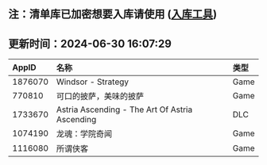 ## 注：清单库已加密想要入库请使用 ([入库工具](https://github.com/BlankTMing/ManifestAutoUpdate/releases))

## 更新时间：2024-06-30 16:07:29
| AppID | 名称 | 类型  |
| :-------------------- | :----------------------------- | :----------- |
| 1876070 | Windsor - Strategy| Game |
| 770810 | 可口的披萨，美味的披萨| Game |
| 1733670 | Astria Ascending - The Art Of Astria Ascending| DLC |
| 1074190 | 龙魂：学院奇闻| Game |
| 1116080 | 所谓侠客| Game |
